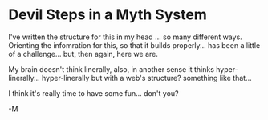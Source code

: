 # Devil Steps in a Myth System

I've written the structure for this in my head ... so many different ways. Orienting the infomration for this, so that it builds properly... has been a little of a challenge... but, then again, here we are.

My brain doesn't think linerally, also, in another sense it thinks hyper-linerally... hyper-linerally but with a web's structure? something like that... 

I think it's really time to have some fun... don't you? 

-M
